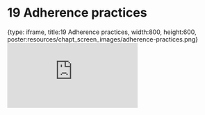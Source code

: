 # 19 Adherence practices
 
{type: iframe, title:19 Adherence practices, width:800, height:600, poster:resources/chapt_screen_images/adherence-practices.png}
![](https://hutchdatascience.org/AI_for_Decision_Makers/no_toc/adherence-practices.html)
 

 
